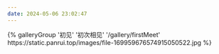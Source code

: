 ```yaml
---
date: 2024-05-06 23:02:47
---
```

<div class="gallery-group-main">
{% galleryGroup '初见' '初次相见' '/gallery/firstMeet' https://static.panrui.top/images/file-169959676574915050522.jpg %}
</div>

